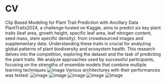 # CV
Clip Based Modeling for Plant Trait Prediction with Ancillary Data
PlantTraits2024, a challenge hosted on Kaggle, aims to predict six key plant traits (leaf area, growth height, specific leaf area, leaf nitrogen content, seed mass, stem specific density). from crowdsourced images and supplementary data. Understanding these traits is crucial for analyzing global patterns of plant biodiversity and ecosystem health. This research delves into the competition, exploring the dataset and the task of predicting the plant traits. We analyze approaches used by successful participants, focusing on the strengths of ensemble models that combine multiple learning techniques
![image](https://github.com/nimrasohail/CV/assets/97934975/12e6f0c7-19d4-4d30-8b7f-fd5a1611fe88)
Various architectures with their performances was tested:
![image](https://github.com/nimrasohail/CV/assets/97934975/6b2a717b-5f50-48ce-adff-b1f5bd309434)
![image](https://github.com/nimrasohail/CV/assets/97934975/de3f5248-1ee3-4677-a2af-e21646a03bed)
![image](https://github.com/nimrasohail/CV/assets/97934975/772ad6ca-7e7b-4ebb-ae5f-efd4e1585dbb)
![image](https://github.com/nimrasohail/CV/assets/97934975/3d623cb6-6419-4ce7-90de-28b838381d18)
![image](https://github.com/nimrasohail/CV/assets/97934975/1ddf1fa4-4ced-422a-8b75-5ef8744dddb9)





